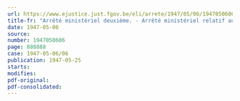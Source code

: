 ```yaml
---
url: https://www.ejustice.just.fgov.be/eli/arrete/1947/05/06/1947050606/justel
title-fr: "Arrêté ministériel deuxième. - Arrêté ministériel relatif aux modalités de rachat d'obligations de l'emprunt d'assainissement monétaire en faveur de personnes âgées d'au moins 65 ans"
date: 1947-05-06
source:
number: 1947050606
page: 888888
case: 1947-05-06/06
publication: 1947-05-25
starts:
modifies:
pdf-original:
pdf-consolidated:
---
```


